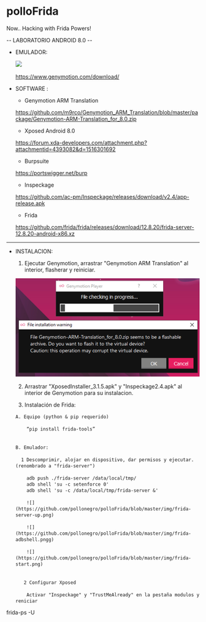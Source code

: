 # polloFrida
Now.. Hacking with Frida Powers!



-- LABORATORIO ANDROID 8.0 --



- EMULADOR: 

   ![](https://www.genymotion.com/wp-content/themes/genymobile/img/genymobile-with-motion.svg)

    https://www.genymotion.com/download/



- SOFTWARE :

  - Genymotion ARM Translation 
  
  https://github.com/m9rco/Genymotion_ARM_Translation/blob/master/package/Genymotion-ARM-Translation_for_8.0.zip


  - Xposed Android 8.0
  
  https://forum.xda-developers.com/attachment.php?attachmentid=4393082&d=1516301692


  - Burpsuite
  
  https://portswigger.net/burp
  
  
  - Inspeckage 
  
  https://github.com/ac-pm/Inspeckage/releases/download/v2.4/app-release.apk
  
  
  - Frida 
  
  https://github.com/frida/frida/releases/download/12.8.20/frida-server-12.8.20-android-x86.xz
    
    
-----------------------------------------------------------------------------------------------------


- INSTALACION:

    1. Ejecutar Genymotion, arrastrar "Genymotion ARM Translation" al interior, flasherar y reiniciar.
    
    ![](https://github.com/pollonegro/polloFrida/blob/master/img/armgeny.png)
    
    
    2. Arrastrar "XposedInstaller_3.1.5.apk" y "Inspeckage2.4.apk" al interior de Genymotion para su instalacion.
      
    
    3. Instalación de Frida: 
   
      A. Equipo (python & pip requerido)
      
          “pip install frida-tools”


      B. Emulador:
    
        1 Descomprimir, alojar en dispositivo, dar permisos y ejecutar. (renombrado a "frida-server")
        
          adb push ./frida-server /data/local/tmp/
          adb shell 'su -c setenforce 0' 
          adb shell 'su -c /data/local/tmp/frida-server &' 

          ![](https://github.com/pollonegro/polloFrida/blob/master/img/frida-server-up.png)

          ![](https://github.com/pollonegro/polloFrida/blob/master/img/frida-adbshell.pngg)

          ![](https://github.com/pollonegro/polloFrida/blob/master/img/frida-start.png)
          
          
         2 Configurar Xposed 
          
          Activar "Inspeckage" y "TrustMeAlready" en la pestaña modulos y reniciar

  



frida-ps -U 
 
